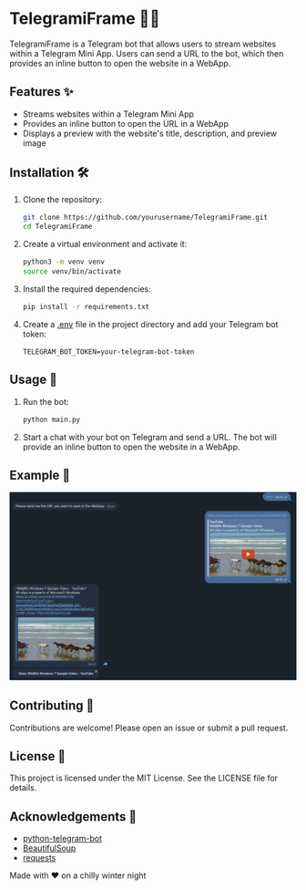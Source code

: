 # TelegramiFrame 🤖🌐

TelegramiFrame is a Telegram bot that allows users to stream websites within a Telegram Mini App. Users can send a URL to the bot, which then provides an inline button to open the website in a WebApp.

## Features ✨

- Streams websites within a Telegram Mini App
- Provides an inline button to open the URL in a WebApp
- Displays a preview with the website's title, description, and preview image

## Installation 🛠️

1. Clone the repository:
    ```sh
    git clone https://github.com/yourusername/TelegramiFrame.git
    cd TelegramiFrame
    ```

2. Create a virtual environment and activate it:
    ```sh
    python3 -m venv venv
    source venv/bin/activate
    ```

3. Install the required dependencies:
    ```sh
    pip install -r requirements.txt
    ```

4. Create a [.env](http://_vscodecontentref_/0) file in the project directory and add your Telegram bot token:
    ```env
    TELEGRAM_BOT_TOKEN=your-telegram-bot-token
    ```

## Usage 🚀

1. Run the bot:
    ```sh
    python main.py
    ```

2. Start a chat with your bot on Telegram and send a URL. The bot will provide an inline button to open the website in a WebApp.

## Example 📸

![Example](Screenshot.png)

## Contributing 🤝

Contributions are welcome! Please open an issue or submit a pull request.

## License 📄

This project is licensed under the MIT License. See the LICENSE file for details.

## Acknowledgements 🙏

- [python-telegram-bot](https://github.com/python-telegram-bot/python-telegram-bot)
- [BeautifulSoup](https://www.crummy.com/software/BeautifulSoup/)
- [requests](https://docs.python-requests.org/en/latest/)

Made with ❤️ on a chilly winter night